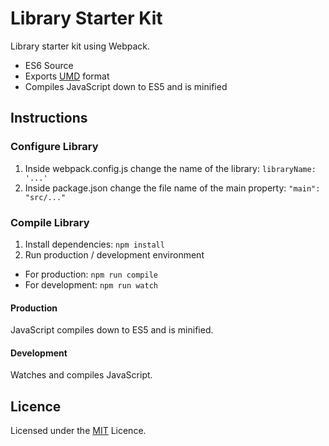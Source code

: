 # Library Starter Kit

Library starter kit using Webpack.

* ES6 Source
* Exports [UMD](https://github.com/umdjs/umd) format
* Compiles JavaScript down to ES5 and is minified

## Instructions

### Configure Library

1. Inside webpack.config.js change the name of the library: `libraryName: '...'`
2. Inside package.json change the file name of the main property: `"main": "src/..."`

### Compile Library

1. Install dependencies: `npm install`
1. Run production / development environment
  * For production: `npm run compile`
  * For development: `npm run watch`

#### Production

JavaScript compiles down to ES5 and is minified.

#### Development

Watches and compiles JavaScript.

## Licence

Licensed under the [MIT](https://opensource.org/licenses/MIT) Licence.
